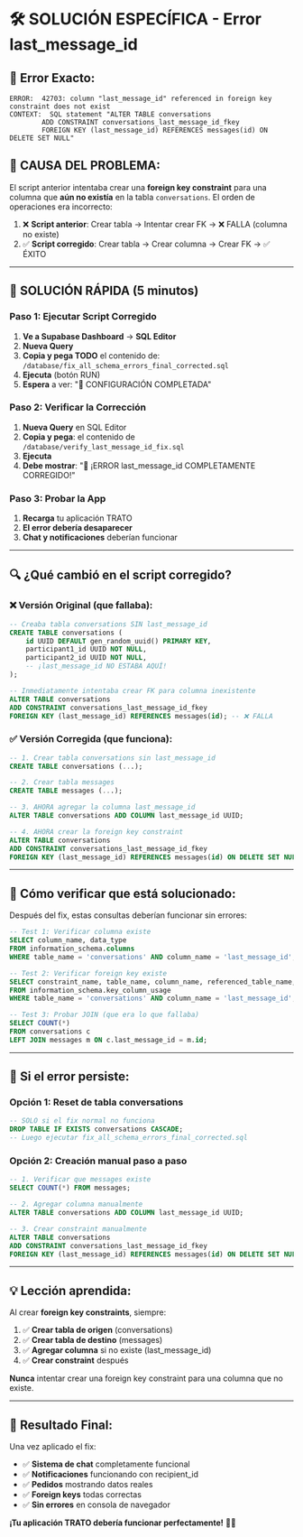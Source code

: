 # 🛠️ SOLUCIÓN ESPECÍFICA - Error last_message_id

## 🚨 Error Exacto:
```
ERROR:  42703: column "last_message_id" referenced in foreign key constraint does not exist
CONTEXT:  SQL statement "ALTER TABLE conversations 
        ADD CONSTRAINT conversations_last_message_id_fkey 
        FOREIGN KEY (last_message_id) REFERENCES messages(id) ON DELETE SET NULL"
```

## 🎯 CAUSA DEL PROBLEMA:
El script anterior intentaba crear una **foreign key constraint** para una columna que **aún no existía** en la tabla `conversations`. El orden de operaciones era incorrecto:

1. ❌ **Script anterior**: Crear tabla → Intentar crear FK → ❌ FALLA (columna no existe)
2. ✅ **Script corregido**: Crear tabla → Crear columna → Crear FK → ✅ ÉXITO

---

## 🚀 SOLUCIÓN RÁPIDA (5 minutos)

### Paso 1: Ejecutar Script Corregido
1. **Ve a Supabase Dashboard** → **SQL Editor**
2. **Nueva Query**
3. **Copia y pega TODO** el contenido de: `/database/fix_all_schema_errors_final_corrected.sql`
4. **Ejecuta** (botón RUN)
5. **Espera** a ver: "🎯 CONFIGURACIÓN COMPLETADA"

### Paso 2: Verificar la Corrección
1. **Nueva Query** en SQL Editor
2. **Copia y pega**: el contenido de `/database/verify_last_message_id_fix.sql`
3. **Ejecuta**
4. **Debe mostrar**: "🎉 ¡ERROR last_message_id COMPLETAMENTE CORREGIDO!"

### Paso 3: Probar la App
1. **Recarga** tu aplicación TRATO
2. **El error debería desaparecer**
3. **Chat y notificaciones** deberían funcionar

---

## 🔍 ¿Qué cambió en el script corregido?

### ❌ Versión Original (que fallaba):
```sql
-- Creaba tabla conversations SIN last_message_id
CREATE TABLE conversations (
    id UUID DEFAULT gen_random_uuid() PRIMARY KEY,
    participant1_id UUID NOT NULL,
    participant2_id UUID NOT NULL,
    -- ¡last_message_id NO ESTABA AQUÍ!
);

-- Inmediatamente intentaba crear FK para columna inexistente
ALTER TABLE conversations 
ADD CONSTRAINT conversations_last_message_id_fkey 
FOREIGN KEY (last_message_id) REFERENCES messages(id); -- ❌ FALLA
```

### ✅ Versión Corregida (que funciona):
```sql
-- 1. Crear tabla conversations sin last_message_id
CREATE TABLE conversations (...);

-- 2. Crear tabla messages
CREATE TABLE messages (...);

-- 3. AHORA agregar la columna last_message_id
ALTER TABLE conversations ADD COLUMN last_message_id UUID;

-- 4. AHORA crear la foreign key constraint
ALTER TABLE conversations 
ADD CONSTRAINT conversations_last_message_id_fkey 
FOREIGN KEY (last_message_id) REFERENCES messages(id) ON DELETE SET NULL;
```

---

## 🧪 Cómo verificar que está solucionado:

Después del fix, estas consultas deberían funcionar sin errores:

```sql
-- Test 1: Verificar columna existe
SELECT column_name, data_type 
FROM information_schema.columns 
WHERE table_name = 'conversations' AND column_name = 'last_message_id';

-- Test 2: Verificar foreign key existe  
SELECT constraint_name, table_name, column_name, referenced_table_name, referenced_column_name
FROM information_schema.key_column_usage
WHERE table_name = 'conversations' AND column_name = 'last_message_id';

-- Test 3: Probar JOIN (que era lo que fallaba)
SELECT COUNT(*)
FROM conversations c
LEFT JOIN messages m ON c.last_message_id = m.id;
```

---

## 🚨 Si el error persiste:

### Opción 1: Reset de tabla conversations
```sql
-- SOLO si el fix normal no funciona
DROP TABLE IF EXISTS conversations CASCADE;
-- Luego ejecutar fix_all_schema_errors_final_corrected.sql
```

### Opción 2: Creación manual paso a paso
```sql
-- 1. Verificar que messages existe
SELECT COUNT(*) FROM messages;

-- 2. Agregar columna manualmente
ALTER TABLE conversations ADD COLUMN last_message_id UUID;

-- 3. Crear constraint manualmente
ALTER TABLE conversations 
ADD CONSTRAINT conversations_last_message_id_fkey 
FOREIGN KEY (last_message_id) REFERENCES messages(id) ON DELETE SET NULL;
```

---

## 💡 Lección aprendida:

Al crear **foreign key constraints**, siempre:

1. ✅ **Crear tabla de origen** (conversations)
2. ✅ **Crear tabla de destino** (messages) 
3. ✅ **Agregar columna** si no existe (last_message_id)
4. ✅ **Crear constraint** después

**Nunca** intentar crear una foreign key constraint para una columna que no existe.

---

## 🎉 Resultado Final:

Una vez aplicado el fix:
- ✅ **Sistema de chat** completamente funcional
- ✅ **Notificaciones** funcionando con recipient_id
- ✅ **Pedidos** mostrando datos reales 
- ✅ **Foreign keys** todas correctas
- ✅ **Sin errores** en consola de navegador

**¡Tu aplicación TRATO debería funcionar perfectamente!** 🚀📱